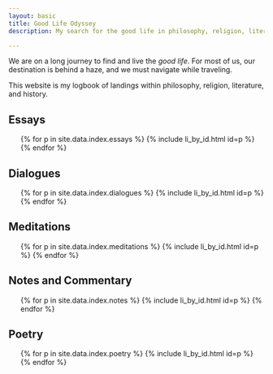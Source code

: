 ```yaml
---
layout: basic
title: Good Life Odyssey
description: My search for the good life in philosophy, religion, literature, and history.

---
```

We are on a long journey to find and live the _good life_. For most of us, our destination is behind a haze, and we must navigate while traveling.

This website is my logbook of landings within philosophy, religion, literature, and history.

<h2 id="essays">Essays</h2>
<ul class="index">
  {% for p in site.data.index.essays %}
  {% include li_by_id.html id=p %}
  {% endfor %}
</ul>

<h2 id="dialogues">Dialogues</h2>
<ul class="index">
  {% for p in site.data.index.dialogues %}
  {% include li_by_id.html id=p %}
  {% endfor %}
</ul>

<h2 id="meditations">Meditations</h2>
<ul class="index">
  {% for p in site.data.index.meditations %}
  {% include li_by_id.html id=p %}
  {% endfor %}
</ul>

<h2 id="notes">Notes and Commentary</h2>
<ul class="index">
  {% for p in site.data.index.notes %}
  {% include li_by_id.html id=p %}
  {% endfor %}
</ul>

<h2 id="poetry">Poetry</h2>
<ul class="index">
  {% for p in site.data.index.poetry %}
  {% include li_by_id.html id=p %}
  {% endfor %}
</ul>
